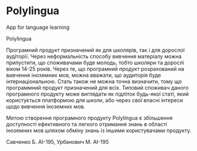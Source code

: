 # Polylingua
App for language learning

Polylingua

Програмний продукт призначений як для школярів, так і для дорослої аудіторії. Через неформальність способу вивчення матеріалу можна припустити, що споживачами буде молодь, тобто школяри та дорослі віком 14-25 років. Через те, що програмний продукт розрахований на вивчення іноземних мов, можна вважати, що аудиторія буде інтернаціональною. Стать також не можна точна визначити, тому що программний продукт призначений для всіх.
Типовий споживач даного програмного продукту може виглядати як підліток будь-якої статі, який користується платформою для школи, або через свої власні інтереси щодо вивчення іноземних мов.

Метою створення програмного продукту Polylingua є збільшення доступності ефективного та легкого отримання знань в області іноземних мов шляхом обміну знань із  іншими користувачами продукту.

Савченко Б. АІ-195, Урбанович М. АІ-195
